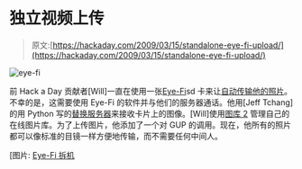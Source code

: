 # 独立视频上传

> 原文:[https://hackaday.com/2009/03/15/standalone-eye-fi-upload/](https://hackaday.com/2009/03/15/standalone-eye-fi-upload/)

![eye-fi](../Images/a903206086f8f7f802cf5e13ce37a40f.png "eye-fi")

前 Hack a Day 贡献者[Will]一直在使用一张[Eye-Fi](http://www.mahalo.com/Eye_Fi)sd 卡来让[自动传输他的照片](http://biobug.org/index.php/2009/03/14/hacking-the-eye-fi-to-keep-your-data-home/)。不幸的是，这需要使用 Eye-Fi 的软件并与他们的服务器通话。他用[Jeff Tchang]的用 Python 写的[替换服务器](http://returnbooleantrue.blogspot.com/2009/01/eye-fi-standalone-server.html)来接收卡片上的图像。[Will]使用[图库 2](http://gallery.menalto.com/) 管理自己的在线图片库。为了上传图片，他添加了一个对 GUP 的调用。现在，他所有的照片都可以像标准的目镜一样方便地传输，而不需要任何中间人。

[图片: [Eye-Fi 拆机](http://hackaday.com/2009/02/01/eye-fi-teardown/)